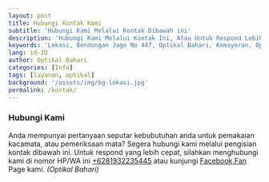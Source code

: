 ```yaml
---
layout: post
title: Hubungi Kontak Kami
subtitle: 'Hubungi Kami Melalui Kontak Dibawah ini'
description: 'Hubungi Kami Melalui Kontak Ini, Atau Untuk Respond Lebih Cepat, Silahkan Menghubungi Kami Melalui WhatsApp Kami'
keywords: 'Lokasi, Bendungan Jago No 447, Optikal Bahari, Kemayoran, Optikal, Optik, Kacamata, Gratis'
lang: id-ID
author: Optikal Bahari
categories: [Info]
tags: [layanan, optikal]
background: '/assets/img/bg-lokasi.jpg'
permalink: /kontak/
---
```


<h3>Hubungi Kami</h3>

<p>
	Anda mempunyai pertanyaan seputar kebubutuhan anda untuk pemakaian kacamata, atau pemeriksaan mata? Segera hubungi kami melalui pengisian kontak dibawah ini. Untuk respond yang lebih cepat, silahkan menghubungi kami di nomor HP/WA ini <a href="https://api.whatsapp.com/send?phone=6281932235445&text=Hallo%2C+saya+butuh+informasi+lebih+lanjut+mengenai+Optikal+Bahari" id="WhatsAppClick" class="WhatsAppCall" title="Call WhatsApp">+6281932235445</a> atau kunjungi <a href="https://www.facebook.com/optikalbahari" id="FBClick" title="Facebook Page Optikal Bahari" class="FacebookPage">Facebook Fan</a> Page kami. <em>(Optikal Bahari)</em>
</p>

<script charset="utf-8" type="text/javascript" src="//js.hsforms.net/forms/shell.js"></script>
<script>
  hbspt.forms.create({
	portalId: "8193223",
	formId: "1d69f121-54de-4a3e-ae16-b58eea0dfe0a"
});
</script>